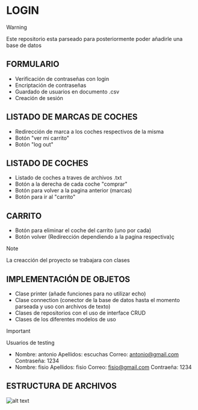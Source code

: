 # LOGIN

> [!WARNING]
> Este repositorio esta parseado para posteriormente poder añadirle una base de datos

## FORMULARIO

- Verificación de contraseñas con login
- Encriptación de contraseñas
- Guardado de usuarios en documento .csv
- Creación de sesión

## LISTADO DE MARCAS DE COCHES

- Redirección de marca a los coches respectivos de la misma
- Botón "ver mi carrito"
- Botón "log out"
  
## LISTADO DE COCHES

- Listado de coches a traves de archivos .txt
- Botón a la derecha de cada coche "comprar"
- Botón para volver a la pagina anterior (marcas)
- Botón para ir al "carrito"

## CARRITO

- Botón para eliminar el coche del carrito (uno por cada)
- Botón volver (Redirección dependiendo a la pagina respectiva)ç
  
> [!NOTE]
> La creacción del proyecto se trabajara con clases

## IMPLEMENTACIÓN DE OBJETOS

- Clase printer (añade funciones para no utilizar echo)
- Clase connection (conector de la base de datos hasta el momento parseada y uso con archivos de texto)
- Clases de repositorios con el uso de interface CRUD
- Clases de los diferentes modelos de uso

> [!IMPORTANT]
> Usuarios de testing
> - Nombre: antonio Apellidos: escuchas Correo: antonio@gmail.com Contraseña: 1234
> - Nombre: fisio Apellidos: fisio Correo: fisio@gmail.com Contraeña: 1234

## ESTRUCTURA DE ARCHIVOS
![alt text](https://cdn.discordapp.com/attachments/1137333484919193653/1294979356795469949/image.png?ex=670cfb02&is=670ba982&hm=b18ef11f7c928a7ec2fed568d38a9d7029af7b99c38ac4bf8491bc38439f1382&)




